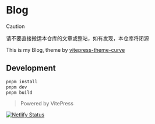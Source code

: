 # Blog

> [!CAUTION]
> 请不要直接搬运本仓库的文章或整站，如有发现，本仓库将闭源

This is my Blog, theme by [vitepress-theme-curve](https://github.com/imsyy/vitepress-theme-curve)

## Development

```bash
pnpm install
pnpm dev
pnpm build
```

> Powered by VitePress

[![Netlify Status](https://api.netlify.com/api/v1/badges/31ebe949-6ce7-46b7-a5fb-a73da20412d6/deploy-status)](https://app.netlify.com/sites/imsyy-blog/deploys)
